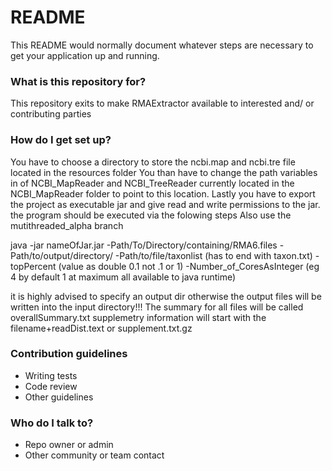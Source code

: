 # README #

This README would normally document whatever steps are necessary to get your application up and running.

### What is this repository for? ###

This repository exits to make RMAExtractor available to interested and/ or contributing parties

### How do I get set up? ###

You have to choose a directory to store the ncbi.map and ncbi.tre file located in the 
resources folder
You than have to change the path variables in of NCBI_MapReader and NCBI_TreeReader 
currently located in the NCBI_MapReader folder to point to this location. 
Lastly you have to export the project as executable jar and give read and write permissions
to the jar.
the program should be executed via the folowing steps
Also use the mutithreaded_alpha branch

java  -jar nameOfJar.jar -Path/To/Directory/containing/RMA6.files -Path/to/output/directory/ -Path/to/file/taxonlist (has to end with taxon.txt) -topPercent (value as double 0.1 not .1 or 1)  -Number_of_CoresAsInteger (eg 4 by default 1 at maximum all available to java runtime)

it is highly advised to specify an output dir otherwise the output files will be written into the input directory!!!
The summary for all files will be called overallSummary.txt
supplemetry information will start with the filename+readDist.text or supplement.txt.gz
### Contribution guidelines ###

* Writing tests
* Code review
* Other guidelines

### Who do I talk to? ###

* Repo owner or admin
* Other community or team contact